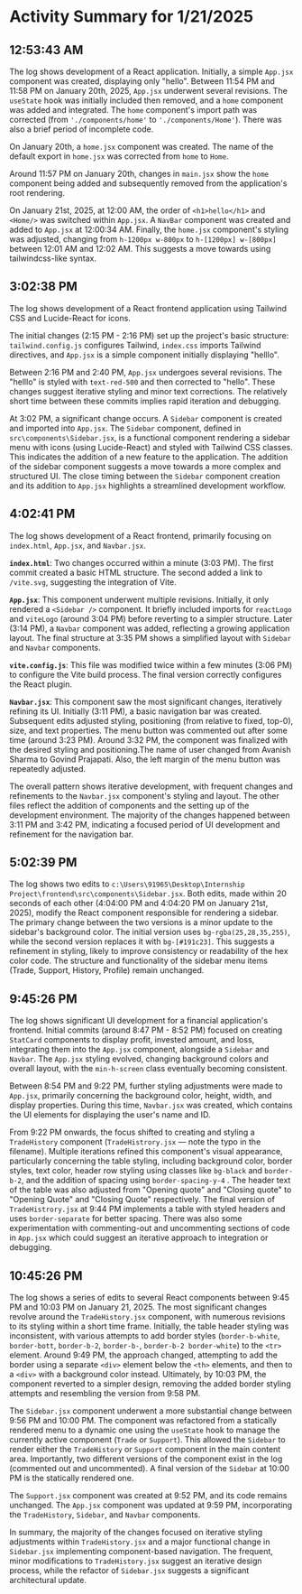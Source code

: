# Activity Summary for 1/21/2025

## 12:53:43 AM
The log shows development of a React application.  Initially, a simple `App.jsx` component was created, displaying only "hello".  Between 11:54 PM and 11:58 PM on January 20th, 2025,  `App.jsx` underwent several revisions.  The `useState` hook was initially included then removed, and a `home` component was added and integrated. The `home` component's import path was corrected (from `'./components/home'` to `'./components/Home'`). There was also a brief period of incomplete code.

On January 20th, a `home.jsx` component was created. The name of the default export in `home.jsx` was corrected from `home` to `Home`.

Around 11:57 PM on January 20th, changes in `main.jsx` show the `home` component being added and subsequently removed from the application's root rendering.

On January 21st, 2025, at 12:00 AM, the order of `<h1>hello</h1>` and `<Home/>` was switched within `App.jsx`. A `NavBar` component was created and added to `App.jsx` at 12:00:34 AM.  Finally, the `home.jsx` component's styling was adjusted, changing from `h-1200px w-800px` to `h-[1200px] w-[800px]` between 12:01 AM and 12:02 AM.  This suggests a move towards using tailwindcss-like syntax.


## 3:02:38 PM
The log shows development of a React frontend application using Tailwind CSS and Lucide-React for icons.

The initial changes (2:15 PM - 2:16 PM) set up the project's basic structure: `tailwind.config.js` configures Tailwind, `index.css` imports Tailwind directives, and `App.jsx` is a simple component initially displaying "helllo".

Between 2:16 PM and 2:40 PM, `App.jsx` undergoes several revisions.  The "helllo" is styled with `text-red-500` and then corrected to "hello".  These changes suggest iterative styling and minor text corrections.  The relatively short time between these commits implies rapid iteration and debugging.


At 3:02 PM, a significant change occurs. A `Sidebar` component is created and imported into `App.jsx`.  The `Sidebar` component, defined in `src\components\Sidebar.jsx`, is a functional component rendering a sidebar menu with icons (using Lucide-React) and styled with Tailwind CSS classes. This indicates the addition of a new feature to the application.  The addition of the sidebar component suggests a move towards a more complex and structured UI.  The close timing between the `Sidebar` component creation and its addition to `App.jsx` highlights a streamlined development workflow.


## 4:02:41 PM
The log shows development of a React frontend, primarily focusing on `index.html`, `App.jsx`, and `Navbar.jsx`.

**`index.html`**:  Two changes occurred within a minute (3:03 PM). The first commit created a basic HTML structure. The second added a link to `/vite.svg`, suggesting the integration of Vite.

**`App.jsx`**: This component underwent multiple revisions. Initially, it only rendered a `<Sidebar />` component.  It briefly included imports for `reactLogo` and `viteLogo` (around 3:04 PM) before reverting to a simpler structure. Later (3:14 PM), a `Navbar` component was added, reflecting a growing application layout.  The final structure at 3:35 PM shows a simplified layout with `Sidebar` and `Navbar` components.


**`vite.config.js`**: This file was modified twice within a few minutes (3:06 PM) to configure the Vite build process. The final version correctly configures the React plugin.


**`Navbar.jsx`**: This component saw the most significant changes, iteratively refining its UI.  Initially (3:11 PM), a basic navigation bar was created.  Subsequent edits adjusted styling,  positioning (from relative to fixed, top-0), size, and text properties.  The menu button was commented out after some time (around 3:23 PM).  Around 3:32 PM, the component was finalized with the desired styling and positioning.The name of user changed from Avanish Sharma to Govind Prajapati. Also, the left margin of the menu button was repeatedly adjusted.


The overall pattern shows iterative development, with frequent changes and refinements to the `Navbar.jsx` component's styling and layout. The other files reflect the addition of components and the setting up of the development environment.  The majority of the changes happened between 3:11 PM and 3:42 PM, indicating a focused period of UI development and refinement for the navigation bar.


## 5:02:39 PM
The log shows two edits to `c:\Users\91965\Desktop\Internship Project\frontend\src\components\Sidebar.jsx`.  Both edits, made within 20 seconds of each other (4:04:00 PM and 4:04:20 PM on January 21st, 2025), modify the React component responsible for rendering a sidebar.  The primary change between the two versions is a minor update to the sidebar's background color.  The initial version uses `bg-rgba(25,28,35,255)`, while the second version replaces it with `bg-[#191c23]`. This suggests a refinement in styling, likely to improve consistency or readability of the hex color code. The structure and functionality of the sidebar menu items (Trade, Support, History, Profile) remain unchanged.


## 9:45:26 PM
The log shows significant UI development for a financial application's frontend.  Initial commits (around 8:47 PM - 8:52 PM) focused on creating `StatCard` components to display profit, invested amount, and loss, integrating them into the `App.jsx` component, alongside a `Sidebar` and `Navbar`.  The `App.jsx` styling evolved, changing background colors and overall layout, with the `min-h-screen` class eventually becoming consistent.

Between 8:54 PM and 9:22 PM, further styling adjustments were made to `App.jsx`, primarily concerning the background color, height, width, and display properties.  During this time,  `Navbar.jsx` was created, which contains the UI elements for displaying the user's name and ID.

From 9:22 PM onwards, the focus shifted to creating and styling a `TradeHistory` component (`TradeHistrory.jsx` — note the typo in the filename).  Multiple iterations refined this component's visual appearance, particularly concerning the table styling, including background color, border styles, text color, header row styling using classes like `bg-black` and `border-b-2`, and the addition of spacing using `border-spacing-y-4` .  The header text of the table was also adjusted from "Opening quote" and "Closing quote" to "Opening Quote" and "Closing Quote" respectively. The final version of `TradeHistrory.jsx` at 9:44 PM implements a table with styled headers and uses `border-separate` for better spacing.  There was also some experimentation with commenting-out and uncommenting sections of code in `App.jsx` which could suggest an iterative approach to integration or debugging.


## 10:45:26 PM
The log shows a series of edits to several React components between 9:45 PM and 10:03 PM on January 21, 2025.  The most significant changes revolve around the `TradeHistory.jsx` component, with numerous revisions to its styling within a short time frame.  Initially, the table header styling was inconsistent, with various attempts to add border styles (`border-b-white`, `border-bott`, `border-b-2`, `border-b-`, `border-b-2 border-white`) to the `<tr>` element.  Around 9:49 PM, the approach changed, attempting to add the border using a separate `<div>` element below the `<th>` elements, and then to a `<div>` with a background color instead. Ultimately, by 10:03 PM, the component reverted to a simpler design, removing the added border styling attempts and resembling the version from 9:58 PM.

The `Sidebar.jsx` component underwent a more substantial change between 9:56 PM and 10:00 PM.  The component was refactored from a statically rendered menu to a dynamic one using the `useState` hook to manage the currently active component (`Trade` or `Support`). This allowed the `Sidebar` to render either the `TradeHistory` or `Support` component in the main content area.  Importantly, two different versions of the component exist in the log (commented out and uncommented). A final version of the `Sidebar`  at 10:00 PM is the statically rendered one.

The `Support.jsx` component was created at 9:52 PM, and its code remains unchanged. The `App.jsx` component was updated at 9:59 PM, incorporating the `TradeHistory`, `Sidebar`, and `Navbar` components.


In summary, the majority of the changes focused on iterative styling adjustments within `TradeHistory.jsx` and a major functional change in `Sidebar.jsx` implementing component-based navigation.  The frequent, minor modifications to `TradeHistory.jsx` suggest an iterative design process, while the refactor of `Sidebar.jsx` suggests a significant architectural update.
